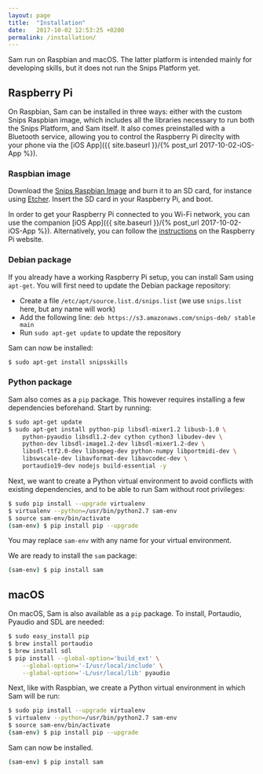 ```yaml
---
layout: page
title:  "Installation"
date:   2017-10-02 12:53:25 +0200
permalink: /installation/
---
```


Sam run on Raspbian and macOS. The latter platform is intended mainly for developing skills, but it does not run the Snips Platform yet.

## Raspberry Pi

On Raspbian, Sam can be installed in three ways: either with the custom Snips Raspbian image, which includes all the libraries necessary to run both the Snips Platform, and Sam itself. It also comes preinstalled with a Bluetooth service, allowing you to control the Raspberry Pi direclty with your phone via the [iOS App]({{ site.baseurl }}/{% post_url 2017-10-02-iOS-App %}).

### Raspbian image

Download the [Snips Raspbian Image]() and burn it to an SD card, for instance using [Etcher](https://etcher.io). Insert the SD card in your Raspberry Pi, and boot.

In order to get your Raspberry Pi connected to you Wi-Fi network, you can use the companion [iOS App]({{ site.baseurl }}/{% post_url 2017-10-02-iOS-App %}). Alternatively, you can follow the [instructions](https://www.raspberrypi.org/documentation/configuration/wireless/wireless-cli.md) on the Raspberry Pi website.

### Debian package

If you already have a working Raspberry Pi setup, you can install Sam using `apt-get`. You will first need to update the Debian package repository:

- Create a file `/etc/apt/source.list.d/snips.list` (we use `snips.list` here, but any name will work)
- Add the following line: `deb https://s3.amazonaws.com/snips-deb/ stable main`
- Run `sudo apt-get update` to update the repository

Sam can now be installed:

```sh
$ sudo apt-get install snipsskills
```

### Python package

Sam also comes as a `pip` package. This however requires installing a few dependencies beforehand. Start by running:

```sh
$ sudo apt-get update
$ sudo apt-get install python-pip libsdl-mixer1.2 libusb-1.0 \
    python-pyaudio libsdl1.2-dev cython cython3 libudev-dev \
    python-dev libsdl-image1.2-dev libsdl-mixer1.2-dev \
    libsdl-ttf2.0-dev libsmpeg-dev python-numpy libportmidi-dev \
    libswscale-dev libavformat-dev libavcodec-dev \
    portaudio19-dev nodejs build-essential -y
```

Next, we want to create a Python virtual environment to avoid conflicts with existing dependencies, and to be able to run Sam without root privileges:

```sh
$ sudo pip install --upgrade virtualenv
$ virtualenv --python=/usr/bin/python2.7 sam-env
$ source sam-env/bin/activate
(sam-env) $ pip install pip --upgrade
```

You may replace `sam-env` with any name for your virtual environment.

We are ready to install the `sam` package:

```sh
(sam-env) $ pip install sam
```

## macOS

On macOS, Sam is also available as a `pip` package. To install, Portaudio, Pyaudio and SDL are needed:

```sh
$ sudo easy_install pip
$ brew install portaudio
$ brew install sdl
$ pip install --global-option='build_ext' \
    --global-option='-I/usr/local/include' \
    --global-option='-L/usr/local/lib' pyaudio
```

Next, like with Raspbian, we create a Python virtual environment in which Sam will be run:

```sh
$ sudo pip install --upgrade virtualenv
$ virtualenv --python=/usr/bin/python2.7 sam-env
$ source sam-env/bin/activate
(sam-env) $ pip install pip --upgrade
```

Sam can now be installed.

```sh
(sam-env) $ pip install sam
```
